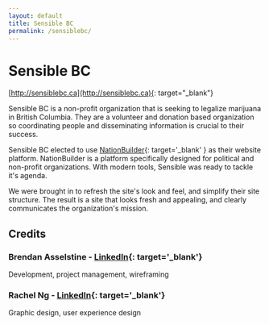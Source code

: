 ```yaml
---
layout: default
title: Sensible BC
permalink: /sensiblebc/
---
```


# Sensible BC

[http://sensiblebc.ca](http://sensiblebc.ca){: target="_blank"}

Sensible BC is a non-profit organization that is seeking to legalize
  marijuana in British Columbia.  They are a volunteer and donation based
  organization so coordinating people and disseminating information is crucial
  to their success.

Sensible BC elected to use [NationBuilder](http://nationbuilder.com){: target='_blank' }
  as their website platform.  NationBuilder is a platform specifically designed
  for political and non-profit organizations.  With modern tools, Sensible was
  ready to tackle it's agenda.

We were brought in to refresh the site's look and feel, and simplify their site
  structure.  The result is a site that looks fresh and appealing, and clearly
  communicates the organization's mission.

## Credits

### Brendan Asselstine - [LinkedIn](https://www.linkedin.com/pub/brendan-asselstine/28/727/245){: target='_blank'}

Development, project management, wireframing

### Rachel Ng - [LinkedIn](https://www.linkedin.com/in/rachelng){: target='_blank'}

Graphic design, user experience design
